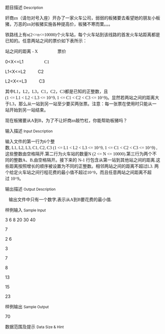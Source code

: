 <div class="panel panel-default">
<div class="area-title">
<span>
题目描述
<small>Description</small>
</span></div>
<div class="panel-body">

<p><span>奸商<span style="font-family: Verdana;">zn</span><span style="">（请勿对号入座）开办了一家火车公司，弱弱的板猪要去看望她的朋友小板猪，万恶的</span><span style="font-family: Verdana;">zn</span><span style="">对板猪实施各种提高价，板猪不寒而栗。。。</span></span></p>
<p><span>铁路线上有<span style="font-family: Verdana;">n(2&lt;=n&lt;=10000)</span><span style="">个火车站，每个火车站到该线路的首发火车站距离都是已知的。任意两站之间的票价如下表所示：</span></span></p>
<p><span>站之间的距离 <span style="font-family: Verdana;">- X </span><span style="">　　　　 票价</span></span></p>
<p><span>0&lt;X&lt;=L1<span style="">　　　　   </span><span style="font-family: Verdana;">C1</span></span></p>
<p><span>L1&lt;X&lt;=L2</span><span>         </span><span> C2</span></p>
<p><span>L2&lt;X&lt;=L3</span><span>         </span><span> C3</span></p>
<p><span>其中<span style="font-family: Verdana;">L1</span><span style="">，</span><span style="font-family: Verdana;">L2</span><span style="">，</span><span style="font-family: Verdana;">L3</span><span style="">，</span><span style="font-family: Verdana;">C1</span><span style="">，</span><span style="font-family: Verdana;">C2</span><span style="">，</span><span style="font-family: Verdana;">C3</span><span style="">都是已知的正整数，且</span><span style="font-family: Verdana;">(1 &lt;= L1 &lt; L2 &lt; L3 &lt;= 10^9, 1 &lt;= C1 &lt; C2 &lt; C3 &lt;= 10^9)</span><span style="">。显然若两站之间的距离大于</span><span style="font-family: Verdana;">L3</span><span style="">，那么从一站到另一站至少要买两张票。注意：每一张票在使用时只能从一站开始到另一站结束。</span></span></p>
<p><span>现在板猪要从<span style="font-family: Verdana;">A</span><span style="">到</span><span style="font-family: Verdana;">B</span><span style="">，为了不让奸商</span><span style="font-family: Verdana;">zn</span><span style="">敲竹杠，你能帮助板猪吗？</span></span></p>

</div>
</div>

<div class="panel panel-default">
<div class="area-title">
<span>
输入描述
<small>Input Description</small>
</span></div>
<div class="panel-body">
<p><span>输入文件的第一行为<span style="font-family: Verdana;">6</span><span style="">个整数</span><span style="font-family: Verdana;">, L1, L2, L3, C1, C2, C3 (1 &lt;= L1 &lt; L2 &lt; L3 &lt;= 10^9, 1 &lt;= C1 &lt; C2 &lt; C3 &lt;= 10^9) ,</span><span style="">这些整数由空格隔开</span><span style="font-family: Verdana;">.</span><span style="">第二行为火车站的数量</span><span style="font-family: Verdana;">N (2 &lt;= N &lt;= 10000).</span><span style="">第三行为两个不同的整数</span><span style="font-family: Verdana;">A</span><span style="">、</span><span style="font-family: Verdana;">B,</span><span style="">由空格隔开。接下来的 </span><span style="font-family: Verdana;">N-1 </span><span style="">行包含从第一站到其他站之间的距离</span><span style="font-family: Verdana;">.</span><span style="">这些距离按照增长的顺序被设置为不同的正整数。相邻两站之间的距离不超过</span><span style="font-family: Verdana;">L3. </span><span style="">两个给定火车站之间行程花费的最小值不超过</span><span style="font-family: Verdana;">10^9</span><span style="">，而且任意两站之间距离不超过 </span><span style="font-family: Verdana;">10^9</span><span style="">。</span></span></p>

</div>
</div>
<div  class="panel panel-default">
<div class="area-title">
<span>
输出描述
<small>Output Description</small>
</span></div>
<div class="panel-body">

<p class="p0"><span>&nbsp; &nbsp;输出文件中只有一个数字<span style="font-family: Verdana;">,</span><span style="font-family: 宋体;">表示从</span><span style="font-family: Verdana;">A</span><span style="font-family: 宋体;">到</span><span style="font-family: Verdana;">B</span><span style="font-family: 宋体;">要花费的最小值</span><span style="font-family: Verdana;">.</span></span></p>

</div>
</div>


<div class="panel panel-default">
<div class="area-title">
<span>
样例输入
<small>Sample Input</small>
</span></div>
<div class="panel-body">
<p><span>3 6 8 20 30 40</span></p>
<p><span>7</span></p>
<p><span>2 6</span></p>
<p><span>3</span></p>
<p><span>7</span></p>
<p><span>8</span></p>
<p><span>13</span></p>
<p><span>15</span></p>
<p><span>23</span></p>

</div>
</div>

<div class="panel panel-default">
<div class="area-title">
<span>
样例输出
<small>Sample Output</small>
</span></div>
<div class="panel-body">
<p><span>70</span></p>

</div>
</div>

<div class="panel panel-default">
<div class="area-title">
<span>
数据范围及提示
<small>Data Size & Hint</small>
</span></div>
<div class="panel-body">
<div>
<p> </p>
</div>
</div>
</div>